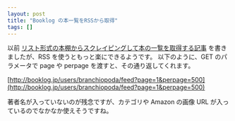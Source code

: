 ```yaml
---
layout: post
title: "Booklog の本一覧をRSSから取得"
tags: []
---
```


以前 [リスト形式の本棚からスクレイピングして本の一覧を取得する記事](/blog/2009/10/12/get-book-list-from-booklog/) を書きましたが、RSS を使うともっと楽にできるようです。
以下のように、GET のパラメータで page や perpage を渡すと、その通り返してくれます。

[http://booklog.jp/users/branchiopoda/feed?page=1&perpage=500](http://booklog.jp/users/branchiopoda/feed?page=1&perpage=500)

著者名が入っていないのが残念ですが、カテゴリや Amazon の画像 URL が入っているのでなかなか使えそうですね。
